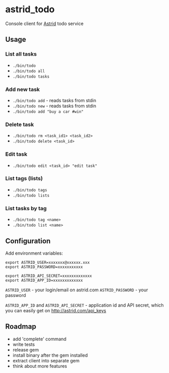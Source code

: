 astrid_todo
===========

Console client for [Astrid](http://www.astrid.com/) todo service

## Usage

### List all tasks

* `./bin/todo`
* `./bin/todo all`
* `./bin/todo tasks`

### Add new task

* `./bin/todo add` - reads tasks from stdin
* `./bin/todo new` - reads tasks from stdin
* `./bin/todo add "buy a car #win"`

### Delete task

* `./bin/todo rm <task_id1> <task_id2>`
* `./bin/todo delete <task_id>`

### Edit task

* `./bin/todo edit <task_id> "edit task"`

### List tags (lists)

* `./bin/todo tags`
* `./bin/todo lists`

### List tasks by tag

* `./bin/todo tag <name>`
* `./bin/todo list <name>`


## Configuration

Add environment variables:

    export ASTRID_USER=xxxxxxx@xxxxxx.xxx
    export ASTRID_PASSWORD=xxxxxxxxxxx

    export ASTRID_API_SECRET=xxxxxxxxxxxxx
    export ASTRID_APP_ID=xxxxxxxxxxxxx

`ASTRID_USER`     - your login/email on astrid.com
`ASTRID_PASSWORD` - your password

`ASTRID_APP_ID` and `ASTRID_API_SECRET` - application id and API secret, which
you can easily get on http://astrid.com/api_keys

## Roadmap

* add 'complete' command
* write tests
* release gem
* install binary after the gem installed
* extract client into separate gem
* think about more features
